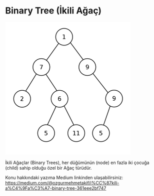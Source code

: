 
# Binary Tree (İkili Ağaç)





![Binary Tree](binary_tree.png)

  İkili Ağaçlar (Binary Trees), her düğümünün (node) en fazla iki çocuğa (child) sahip olduğu özel bir Ağaç türüdür.

Konu hakkındaki yazıma Medium linkinden ulaşabilirsiniz: https://medium.com/@ozgurmehmetakif/i%CC%87kili-a%C4%9Fa%C3%A7-binary-tree-361eee2bf747

  